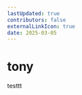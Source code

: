 ```yaml
---
lastUpdated: true
contributors: false
externalLinkIcon: true
date: 2025-03-05
---
```

# tony

t﻿esttt